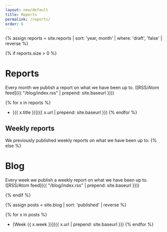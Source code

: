 ```yaml
---
layout: new/default
title: Reports
permalink: /reports/
order: 6
---
```


{% assign reports = site.reports | sort: 'year, month' | where: 'draft', 'false' | reverse %}

{% if reports.size > 0 %}

# Reports
Every month we publish a report on what we have been up to. ([RSS/Atom feed]({{ "/blog/index.rss" | prepend: site.baseurl }}))

{% for x in reports %}
* [{{ x.title }}]({{ x.url | prepend: site.baseurl }})
{% endfor %}

## Weekly reports

We previously published weekly reports on what we have been up to:
{% else %}

# Blog

Every week we publish a weekly report on what we have been up to. ([RSS/Atom feed]({{ "/blog/index.rss" | prepend: site.baseurl }}))

{% endif %}

{% assign posts = site.blog | sort: 'published' | reverse %}

{% for x in posts %}
* [Week {{ x.week }}]({{ x.url | prepend: site.baseurl }})
{% endfor %}
